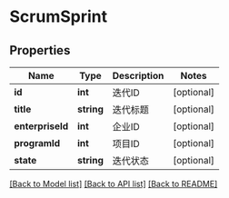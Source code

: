 # ScrumSprint

## Properties
Name | Type | Description | Notes
------------ | ------------- | ------------- | -------------
**id** | **int** | 迭代ID | [optional] 
**title** | **string** | 迭代标题 | [optional] 
**enterpriseId** | **int** | 企业ID | [optional] 
**programId** | **int** | 项目ID | [optional] 
**state** | **string** | 迭代状态 | [optional] 

[[Back to Model list]](../../README.md#documentation-for-models) [[Back to API list]](../../README.md#documentation-for-api-endpoints) [[Back to README]](../../README.md)


